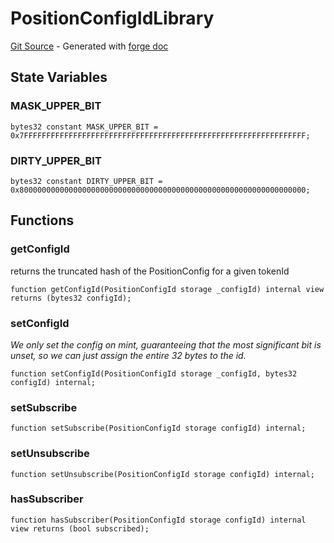# PositionConfigIdLibrary
[Git Source](https://github.com/uniswap/v4-periphery/blob/3f295d8435e4f776ea2daeb96ce1bc6d63f33fc7/src/libraries/PositionConfigId.sol) - Generated with [forge doc](https://book.getfoundry.sh/reference/forge/forge-doc)


## State Variables
### MASK_UPPER_BIT

```solidity
bytes32 constant MASK_UPPER_BIT = 0x7FFFFFFFFFFFFFFFFFFFFFFFFFFFFFFFFFFFFFFFFFFFFFFFFFFFFFFFFFFFFFFF;
```


### DIRTY_UPPER_BIT

```solidity
bytes32 constant DIRTY_UPPER_BIT = 0x8000000000000000000000000000000000000000000000000000000000000000;
```


## Functions
### getConfigId

returns the truncated hash of the PositionConfig for a given tokenId


```solidity
function getConfigId(PositionConfigId storage _configId) internal view returns (bytes32 configId);
```

### setConfigId

*We only set the config on mint, guaranteeing that the most significant bit is unset, so we can just assign the entire 32 bytes to the id.*


```solidity
function setConfigId(PositionConfigId storage _configId, bytes32 configId) internal;
```

### setSubscribe


```solidity
function setSubscribe(PositionConfigId storage configId) internal;
```

### setUnsubscribe


```solidity
function setUnsubscribe(PositionConfigId storage configId) internal;
```

### hasSubscriber


```solidity
function hasSubscriber(PositionConfigId storage configId) internal view returns (bool subscribed);
```

